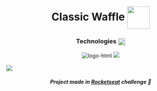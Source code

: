 <div>
<h1 align=center>Classic Waffle <img width="60px" align=center src="https://cdn3.emoji.gg/emojis/5759_Waffle.png" /></h1>
<h3 align=center>Technologies <img align=center width=20 src="https://cdn3.emoji.gg/emojis/8995-staff-icon.png"/></h3>
</div>

<div align=center>
<img src="https://img.shields.io/badge/HTML5-E34F26?style=for-the-badge&logo=html5&logoColor=white" alt="logo-html">
<img src="https://img.shields.io/badge/CSS3-1572B6?style=for-the-badge&logo=css3&logoColor=white alt="logo-css">
</div>

<br />

<img src="https://efficient-sloth-d85.notion.site/image/https%3A%2F%2Fs3-us-west-2.amazonaws.com%2Fsecure.notion-static.com%2F9059b514-bc25-4f73-b42b-6f86e1d6b235%2Fscreencapture-127-0-0-1-5500-01-recipe-index-html-2021-09-01-15_25_07.png?table=block&id=2a200adb-5167-44ca-be38-034ab44089bc&spaceId=08f749ff-d06d-49a8-a488-9846e081b224&width=2000&userId=&cache=v2" />

<br />

<h5 align=center>Project made in <a href="https://www.rocketseat.com.br/" target="_blank">Rocketseat</a> challenge 💜</h5>
